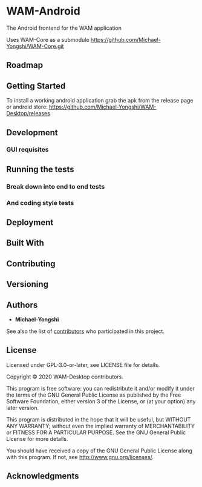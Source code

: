 # WAM-Android
The Android frontend for the WAM application

Uses WAM-Core as a submodule
https://github.com/Michael-Yongshi/WAM-Core.git


## Roadmap

## Getting Started

To install a working android application grab the apk from the release page or android store:
https://github.com/Michael-Yongshi/WAM-Desktop/releases
<play store link>
  
## Development

### GUI requisites


## Running the tests


### Break down into end to end tests


### And coding style tests


## Deployment



## Built With



## Contributing



## Versioning



## Authors

* **Michael-Yongshi** 

See also the list of [contributors](https://github.com/your/project/contributors) who participated in this project.

## License

Licensed under GPL-3.0-or-later, see LICENSE file for details.

Copyright © 2020 WAM-Desktop contributors.

This program is free software: you can redistribute it and/or modify it under the terms of the GNU General Public License as published by the Free Software Foundation, either version 3 of the License, or (at your option) any later version.

This program is distributed in the hope that it will be useful, but WITHOUT ANY WARRANTY; without even the implied warranty of MERCHANTABILITY or FITNESS FOR A PARTICULAR PURPOSE. See the GNU General Public License for more details.

You should have received a copy of the GNU General Public License along with this program. If not, see http://www.gnu.org/licenses/.


## Acknowledgments
